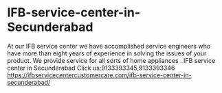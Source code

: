 # IFB-service-center-in-Secunderabad
At our IFB service center we have accomplished service engineers who have more than eight years of experience in solving the issues of your product. We provide service for all sorts of home appliances . IFB service center in Secunderabad Click us;9133393345,9133393346   https://ifbservicecentercustomercare.com/ifb-service-center-in-secunderabad/

